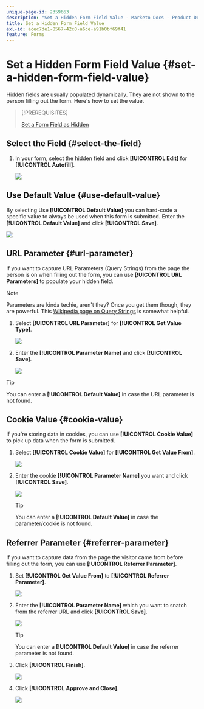 ```yaml
---
unique-page-id: 2359663
description: "Set a Hidden Form Field Value - Marketo Docs - Product Documentation"
title: Set a Hidden Form Field Value
exl-id: acec7de1-8567-42c0-a6ce-a91b0bf69f41
feature: Forms
---
```

# Set a Hidden Form Field Value {#set-a-hidden-form-field-value}

Hidden fields are usually populated dynamically. They are not shown to the person filling out the form. Here's how to set the value.

>[!PREREQUISITES]
>
>[Set a Form Field as Hidden](/help/marketo/product-docs/demand-generation/forms/form-fields/set-a-form-field-as-hidden.md)

## Select the Field {#select-the-field}

1. In your form, select the hidden field and click **[!UICONTROL Edit]** for **[!UICONTROL Autofill]**.

   ![](assets/autofill.png)

## Use Default Value {#use-default-value}

By selecting Use **[!UICONTROL Default Value]** you can hard-code a specific value to always be used when this form is submitted. Enter the **[!UICONTROL Default Value]** and click **[!UICONTROL Save]**.

![](assets/image2014-9-15-13-3a5-3a27.png)

## URL Parameter {#url-parameter}

If you want to capture URL Parameters (Query Strings) from the page the person is on when filling out the form, you can use **[!UICONTROL URL Parameters]** to populate your hidden field.

>[!NOTE]
>
>Parameters are kinda techie, aren't they? Once you get them though, they are powerful. This [Wikipedia page on Query Strings](https://en.wikipedia.org/wiki/Query_string) is somewhat helpful.

1. Select **[!UICONTROL URL Parameter]** for **[!UICONTROL Get Value Type]**.

   ![](assets/image2014-9-15-13-3a6-3a48.png)

1. Enter the **[!UICONTROL Parameter Name]** and click **[!UICONTROL Save]**.

   ![](assets/image2014-9-15-13-3a7-3a35.png)

>[!TIP]
>
>You can enter a **[!UICONTROL Default Value]** in case the URL parameter is not found.

## Cookie Value {#cookie-value}

If you're storing data in cookies, you can use **[!UICONTROL Cookie Value]** to pick up data when the form is submitted.

1. Select **[!UICONTROL Cookie Value]** for **[!UICONTROL Get Value From]**.

   ![](assets/image2014-9-15-13-3a8-3a21.png)

1. Enter the cookie **[!UICONTROL Parameter Name]** you want and click **[!UICONTROL Save]**.

   ![](assets/image2014-9-15-13-3a8-3a43.png)

   >[!TIP]
   >
   >You can enter a **[!UICONTROL Default Value]** in case the parameter/cookie is not found.

## Referrer Parameter {#referrer-parameter}

If you want to capture data from the page the visitor came from before filling out the form, you can use **[!UICONTROL Referrer Parameter]**.

1. Set **[!UICONTROL Get Value From]** to **[!UICONTROL Referrer Parameter]**.

   ![](assets/image2014-9-15-13-3a9-3a31.png)

1. Enter the **[!UICONTROL Parameter Name]** which you want to snatch from the referrer URL and click **[!UICONTROL Save]**.

   ![](assets/image2014-9-15-13-3a9-3a56.png)

   >[!TIP]
   >
   >You can enter a **[!UICONTROL Default Value]** in case the referrer parameter is not found.

1. Click **[!UICONTROL Finish]**.

   ![](assets/image2014-9-15-13-3a10-3a26.png)

1. Click **[!UICONTROL Approve and Close]**.

   ![](assets/image2014-9-15-13-3a10-3a43.png)
